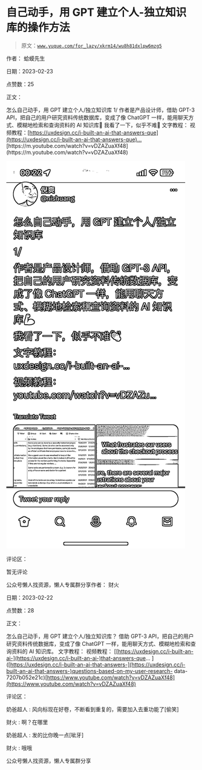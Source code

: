 # 自己动手，用 GPT 建立个人-独立知识库的操作方法

> 原文：[`www.yuque.com/for_lazy/xkrm14/wu8h81dxlpw6mzg5`](https://www.yuque.com/for_lazy/xkrm14/wu8h81dxlpw6mzg5)

作者： 蛤蟆先生

日期：2023-02-23

点赞数：25

正文：

怎么自己动手，用 GPT 建立个人/独立知识库 1/ 作者是产品设计师，借助 GPT-3 API，把自己的用户研究资料传统数据库，变成了像 ChatGPT 一样，能用聊天方式、模糊地检索和查询资料的 AI 知识库💪 我看了一下，似乎不难👏 文字教程： 视频教程：[[https://uxdesign.cc/i-built-an-ai-that-answers-que](https://uxdesign.cc/i-built-an-ai-that-answers-que)... ]([https://uxdesign.cc/i-built-an-ai-that-answers-questions-based-on-my-user-](https://uxdesign.cc/i-built-an-ai-that-answers-questions-based-on-my-user-)research-data-7207b052e21c)[https://m.youtube.com/watch?v=vDZAZuaXf48](https://m.youtube.com/watch?v=vDZAZuaXf48)

![](img/6d310bf9968b2ac07dd75d2b0ab025b3.png)  

评论区：

暂无评论

公众号懒人找资源，懒人专属群分享作者： 财火

日期：2023-02-22

点赞数：28

正文：

怎么自己动手，用 GPT 建立个人/独立知识库？ 借助 GPT-3 API，把自己的用户研究资料传统数据库，变成了像 ChatGPT 一样，能用聊天方式、模糊地检索和查询资料的 AI 知识库。 文字教程： 视频教程： [[https://uxdesign.cc/i-built-an-ai-](https://uxdesign.cc/i-built-an-ai-)that-answers-que... ]([https://uxdesign.cc/i-built-an-ai-that-answers-](https://uxdesign.cc/i-built-an-ai-that-answers-)questions-based-on-my-user-research- data-7207b052e21c)[https://www.youtube.com/watch?v=vDZAZuaXf48](https://www.youtube.com/watch?v=vDZAZuaXf48)

评论区：

奶爸超人 : 风向标现在好卷，不断看到重复的，需要加入去重功能了[偷笑]

财火 : 啊？在哪里

奶爸超人 : 发的比你晚一点[呲牙]

财火 : 哦哦

公众号懒人找资源，懒人专属群分享

